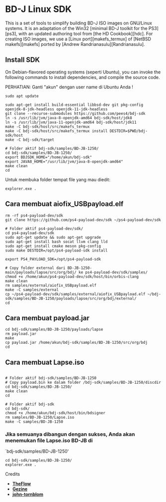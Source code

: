 # BD-J Linux SDK
This is a set of tools to simplify building BD-J ISO images on GNU/Linux systems.
It is an adaptation of the Win32 [minimal BD-J toolkit for the PS3][ps3],
with an updated authoring tool from [the HD Cookbook][hdc]. For creating ISO
images, we use a [Linux port][makefs_termux] of [NetBSD makefs][makefs] ported
by [Andrew Randrianasulu][Randrianasulu].

## Install SDK
On Debian-flavored operating systems (seperti Ubuntu), you can invoke the following commands to
install dependencies, and compile the source code.

PERHATIAN: Ganti "akun" dengan user name di Ubuntu Anda !

```console
sudo apt update

sudo apt-get install build-essential libbsd-dev git pkg-config openjdk-8-jdk-headless openjdk-11-jdk-headless
git clone --recurse-submodules https://github.com/pees4/bdj-sdk
ln -s /usr/lib/jvm/java-8-openjdk-amd64 bdj-sdk/host/jdk8
ln -s /usr/lib/jvm/java-11-openjdk-amd64 bdj-sdk/host/jdk11
make -C bdj-sdk/host/src/makefs_termux
make -C bdj-sdk/host/src/makefs_termux install DESTDIR=$PWD/bdj-sdk/host
make -C bdj-sdk/target

# Folder aktif bdj-sdk/samples/BD-JB-1250/
cd bdj-sdk/samples/BD-JB-1250/
export BDJSDK_HOME="/home/akun/bdj-sdk"
export JAVA8_HOME="/usr/lib/jvm/java-8-openjdk-amd64"
make clean
cd

```

Untuk membuka folder tempat file yang mau diedit:
```console
explorer.exe .

```

## Cara membuat aiofix_USBpayload.elf
```console
rm -rf ps4-payload-dev/sdk
git clone https://github.com/ps4-payload-dev/sdk ~/ps4-payload-dev/sdk

# Folder aktif ps4-payload-dev/sdk/
cd ps4-payload-dev/sdk
sudo apt-get update && sudo apt-get upgrade
sudo apt-get install bash socat llvm clang lld
sudo apt-get install cmake meson pkg-config
sudo make DESTDIR=/opt/ps4-payload-sdk install

export PS4_PAYLOAD_SDK=/opt/ps4-payload-sdk

# Copy folder external dari BD-JB-1250-main/payloads/lapse/src/org/bdj/ ke ps4-payload-dev/sdk/samples/
chmod +x /home/akun/ps4-payload-dev/sdk/host/bin/orbis-clang
make clean
rm samples/external/aiofix_USBpayload.elf
make -C samples/external
cp ~/ps4-payload-dev/sdk/samples/external/aiofix_USBpayload.elf ~/bdj-sdk/samples/BD-JB-1250/payloads/lapse/src/org/bdj/external/
cd

```

## Cara membuat payload.jar
```console
cd bdj-sdk/samples/BD-JB-1250/payloads/lapse
rm payload.jar
make
cp payload.jar /home/akun/bdj-sdk/samples/BD-JB-1250/src/org/bdj
cd

```

## Cara membuat Lapse.iso
```console

# Folder aktif bdj-sdk/samples/BD-JB-1250
# Copy payload.bin ke dalam folder /bdj-sdk/samples/BD-JB-1250/discdir
cd bdj-sdk/samples/BD-JB-1250/
make clean
cd

# Folder aktif bdj-sdk
cd bdj-sdk/
chmod +x /home/akun/bdj-sdk/host/bin/bdsigner
rm samples/BD-JB-1250/Lapse.iso
make -C samples/BD-JB-1250

```
### Jika semuanya dibangun dengan sukses, Anda akan menemukan file Lapse.iso BD-JB di
`bdj-sdk/samples/BD-JB-1250'
```console
cd bdj-sdk/samples/BD-JB-1250/
explorer.exe .

```

Credits

* **[TheFlow](https://github.com/theofficialflow)**
* **[Gezine](https://github.com/Gezine)** 
* **[john-tornblom](https://github.com/john-tornblom)**